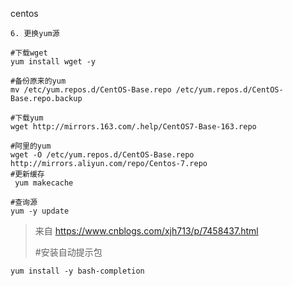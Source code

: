 centos


	6. 更换yum源
	
	#下载wget
	yum install wget -y
	
	#备份原来的yum
	mv /etc/yum.repos.d/CentOS-Base.repo /etc/yum.repos.d/CentOS-Base.repo.backup
	
	#下载yum
	wget http://mirrors.163.com/.help/CentOS7-Base-163.repo
	
	#阿里的yum
	wget -O /etc/yum.repos.d/CentOS-Base.repo http://mirrors.aliyun.com/repo/Centos-7.repo
	#更新缓存
	 yum makecache 
	
	#查询源
	yum -y update


> 来自 <https://www.cnblogs.com/xjh713/p/7458437.html> 
> 	
>
> 
>
> #安装自动提示包

`yum install -y bash-completion`


​	
​	
